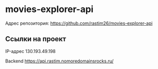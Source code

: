 # movies-explorer-api

Адрес репозитория: https://github.com/rastim26/movies-explorer-api

## Ссылки на проект

IP-адрес 130.193.49.198

Backend https://api.rastim.nomoredomainsrocks.ru/
